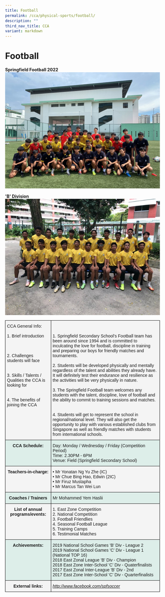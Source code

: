 ```yaml
---
title: Football
permalink: /cca/physical-sports/football/
description: ""
third_nav_title: CCA
variant: markdown
---
```

# **Football**


**Springfield Football 2022**
![](/images/soccer1.jpg)

**'B' Division**
![](/images/soccer2.jpg)


<table style="border-collapse:collapse;border-spacing:0" class="tg"><thead><tr><th style="background-color:#F4F4F4;border-color:#000000;border-style:solid;border-width:1px;font-family:Arial, sans-serif;font-size:14px;font-weight:normal;overflow:hidden;padding:10px 5px;text-align:left;vertical-align:top;word-break:normal"><span style="background-color:transparent">CCA General Info:</span><br><br><span style="background-color:transparent">1. Brief introduction</span><br><br><span style="background-color:transparent"><br><br>2. Challenges students will face </span><br><br><span style="background-color:transparent"><br>3. Skills / Talents / Qualities the CCA is looking for</span><br><br><span style="background-color:transparent"><br>4. The benefits of joining the CCA</span><br><br><br></th><th style="background-color:#F4F4F4;border-color:#000000;border-style:solid;border-width:1px;font-family:Arial, sans-serif;font-size:14px;font-weight:normal;overflow:hidden;padding:10px 5px;text-align:left;vertical-align:top;word-break:normal"><br><br><span style="background-color:transparent">1. Springfield Secondary School's Football team has been around since 1994 and is committed to inculcating the love for football, discipline in training and preparing our boys for friendly matches and tournaments.</span><br><br><span style="background-color:transparent">2. Students will be developed physically and mentally regardless of the talent and abilities they already have. It will definitely test their endurance and resilience as the activities will be very physically in nature.</span><br><br><span style="background-color:transparent">3. The Springfield Football team welcomes any students with the talent, discipline, love of football and the ability to commit to training sessions and matches.</span><br><br><span style="background-color:transparent"><br>4. Students will get to represent the school in regional/national level. They will also get the opportunity to play with various established clubs from Singapore as well as friendly matches with students from international schools.</span></th></tr></thead><tbody><tr><td style="background-color:#DDEEE9;border-color:#000000;border-style:solid;border-width:1px;font-family:Arial, sans-serif;font-size:14px;font-weight:bold;overflow:hidden;padding:10px 5px;text-align:center;vertical-align:top;word-break:normal">CCA Schedule:<br></td><td style="background-color:#DDEEE9;border-color:#000000;border-style:solid;border-width:1px;font-family:Arial, sans-serif;font-size:14px;overflow:hidden;padding:10px 5px;text-align:left;vertical-align:top;word-break:normal">Day: Monday / Wednesday / Friday (Competition Period)<br>Time: 2.30PM - 6PM<br>Venue: Field (Springfield Secondary School)</td></tr><tr><td style="background-color:#F4F4F4;border-color:#000000;border-style:solid;border-width:1px;font-family:Arial, sans-serif;font-size:14px;font-weight:bold;overflow:hidden;padding:10px 5px;text-align:center;vertical-align:top;word-break:normal">Teachers-in-charge:</td><td style="background-color:#F4F4F4;border-color:#000000;border-style:solid;border-width:1px;font-family:Arial, sans-serif;font-size:14px;overflow:hidden;padding:10px 5px;text-align:left;vertical-align:top;word-break:normal">• Mr Yonatan Ng Yu Zhe (IC)<br>• Mr Chue Bing Hao, Edwin (2IC) <br>• Mr Firuz Mustapha <br>• Mr Marcus Tan Wei Lun</td></tr><tr><td style="background-color:#DDEEE9;border-color:#000000;border-style:solid;border-width:1px;font-family:Arial, sans-serif;font-size:14px;font-weight:bold;overflow:hidden;padding:10px 5px;text-align:center;vertical-align:top;word-break:normal">Coaches / Trainers<br></td><td style="background-color:#DDEEE9;border-color:#000000;border-style:solid;border-width:1px;font-family:Arial, sans-serif;font-size:14px;overflow:hidden;padding:10px 5px;text-align:left;vertical-align:top;word-break:normal">Mr Mohammed Yem Haslii<br></td></tr><tr><td style="background-color:#F4F4F4;border-color:#000000;border-style:solid;border-width:1px;font-family:Arial, sans-serif;font-size:14px;font-weight:bold;overflow:hidden;padding:10px 5px;text-align:center;vertical-align:top;word-break:normal">List of annual programs/events:</td><td style="background-color:#F4F4F4;border-color:#000000;border-style:solid;border-width:1px;font-family:Arial, sans-serif;font-size:14px;overflow:hidden;padding:10px 5px;text-align:left;vertical-align:top;word-break:normal"><span style="background-color:transparent">1. East Zone Competition </span><br><span style="background-color:transparent">2. National Competition </span><br><span style="background-color:transparent">3. Football Friendlies</span><br><span style="background-color:transparent">4. Seasonal Football League</span><br><span style="background-color:transparent">5. Training Camps </span><br><span style="background-color:transparent">6. Testimonial Matches </span></td></tr><tr><td style="background-color:#DDEEE9;border-color:#000000;border-style:solid;border-width:1px;font-family:Arial, sans-serif;font-size:14px;font-weight:bold;overflow:hidden;padding:10px 5px;text-align:center;vertical-align:top;word-break:normal">Achievements:<br></td><td style="background-color:#DDEEE9;border-color:#000000;border-style:solid;border-width:1px;font-family:Arial, sans-serif;font-size:14px;overflow:hidden;padding:10px 5px;text-align:left;vertical-align:top;word-break:normal"><span style="background-color:transparent">2019 National School Games 'B' Div - League 2</span><br><span style="background-color:transparent">2019 National School Games 'C' Div - League 1 (National TOP 16)</span><br><span style="background-color:transparent">2018 East Zonal League 'B' Div - Champion</span><br><span style="background-color:transparent">2018 East Zone Inter-School 'C' Div - Quaterfinalists</span><br><span style="background-color:transparent">2017 East Zonal Inter-League 'B' Div - 2nd</span><br><span style="background-color:transparent">2017 East Zone Inter-School 'C' Div - Quarterfinalists</span></td></tr><tr><td style="background-color:#F4F4F4;border-color:#000000;border-style:solid;border-width:1px;font-family:Arial, sans-serif;font-size:14px;font-weight:bold;overflow:hidden;padding:10px 5px;text-align:center;vertical-align:top;word-break:normal">External links:<br></td><td style="background-color:#F4F4F4;border-color:#000000;border-style:solid;border-width:1px;color:#00F;font-family:Arial, sans-serif;font-size:14px;font-style:italic;overflow:hidden;padding:10px 5px;text-align:left;text-decoration:underline;vertical-align:top;word-break:normal"><a href="http://www.facebook.com/spfsoccer">http://www.facebook.com/spfsoccer</a><br></td></tr></tbody></table>

<br>